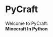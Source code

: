 <!DOCTYPE html>
<html>
  <head>
    <h1><b>PyCraft</b></h1>
  </head>
  <body>
    <p>Welcome to PyCraft:<br><b>Minecraft In Python</b></p>
  </body>
</html>
